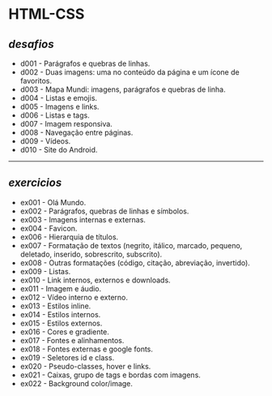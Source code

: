 # **HTML-CSS**

## *desafios*
- d001 - Parágrafos e quebras de linhas.
- d002 - Duas imagens: uma no conteúdo da página e um ícone de favoritos.
- d003 - Mapa Mundi: imagens, parágrafos e quebras de linha.
- d004 - Listas e emojis.
- d005 - Imagens e links.
- d006 - Listas e tags.
- d007 - Imagem responsiva.
- d008 - Navegação entre páginas.
- d009 - Vídeos.
- d010 - Site do Android.
  
***

## *exercicios*
- ex001 - Olá Mundo.
- ex002 - Parágrafos, quebras de linhas e símbolos.
- ex003 - Imagens internas e externas.
- ex004 - Favicon.
- ex006 - Hierarquia de títulos.
- ex007 - Formatação de textos (negrito, itálico, marcado, pequeno, deletado, inserido, sobrescrito, subscrito).
- ex008 - Outras formatações (código, citação, abreviação, invertido).
- ex009 - Listas.
- ex010 - Link internos, externos e downloads.
- ex011 - Imagem e áudio.
- ex012 - Vídeo interno e externo.
- ex013 - Estilos inline.
- ex014 - Estilos internos.
- ex015 - Estilos externos.
- ex016 - Cores e gradiente.
- ex017 - Fontes e alinhamentos.
- ex018 - Fontes externas e google fonts.
- ex019 - Seletores id e class.
- ex020 - Pseudo-classes, hover e links.
- ex021 - Caixas, grupo de tags e bordas com imagens.  
- ex022 - Background color/image. 